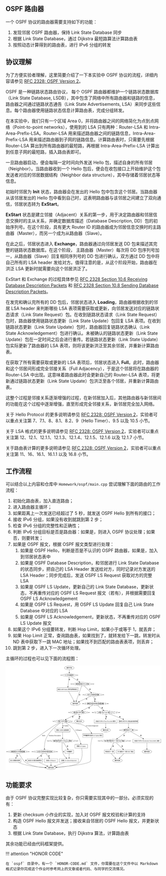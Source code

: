 ## OSPF 路由器

一个 OSPF 协议的路由器需要支持如下的功能：

1. 发现邻居 OSPF 路由器，保持 Link State Database 同步
2. 根据 Link State Database，通过 Dijkstra 最短路算法计算路由表
3. 按照动态计算得到的路由表，进行 IPv6 分组的转发

## 协议理解

为了方便实验者理解，这里简要介绍了一下本实验中 OSPF 协议的流程，详细内容请参见 [RFC 2328: OSPF Version 2](static/rfc2328.html)。

OSPF 是一种链路状态路由协议， 每个 OSPF 路由器都维护一个链路状态数据库（Link State Database, LSDB），其中包含了网络中所有路由器和链路的信息，路由器之间通过链路状态通告（Link State Advertisements, LSA）来同步这些信息。每个路由器使用链路状态信息计算路由表，完成分组转发。

在本实验中，我们只有一个区域 Area 0，并将路由器之间的网络简化为点到点网络（Point-to-point networks），使用到的 LSA 只有两种：Router-LSA 和 Intra-Area-Prefix-LSA。Router-LSA 用来描述路由器之间的链路信息，Intra-Area-Prefix-LSA 用来描述路由器到子网的链路信息。计算路由表时，只需要先根据 Router-LSA 算出到所有路由器的最短路，再根据 Intra-Area-Prefix-LSA 计算出到任意子网的最短路，插入路由表即可。

一旦路由器启动，便会每隔一定时间向外发送 Hello 包，描述自身的所有邻居（Neighbor）。当路由器收到一个 Hello 包后，便会在收包接口上开始维护这个包发送者对应的邻居数据结构（Neighbor data structure），其中存储着邻居状态等信息。

初始时邻居为 **Init** 状态，路由器会在发出的 Hello 包中包含这个邻居。当路由器从该邻居发出的 Hello 包中看到自己时，这表明路由器与该邻居之间建立了双向通信，邻居状态转为 **ExStart**。

**ExStart** 状态是建立邻接（Adjacent）关系的第一步，用于决定路由器和邻居信息交换时的主从关系，并确定数据库描述（Database Description, DD）包的初始序列号。在这个阶段，具有更大 Router ID 的路由器成为邻居信息交换时的主路由器（Master），而另一个成为从路由器（Slave）。

在此之后，邻居状态进入 **Exchange**，路由器通过向邻居发送 DD 包来描述其完整的链路状态数据库。在这个阶段， 主路由器（Master）每次将 DD 包序列号加一，从路由器（Slave）回复相同序列号的 DD 包进行确认，双方通过 DD 包中将自己所有的 LSA header 发给对方。值得注意的是，从这个阶段开始，路由器在洪泛 LSA 更新时就需要向这个邻居洪泛了。

ExStart 和 Exchange 的过程具体参见 [RFC 2328 Section 10.6 Receiving Database Description Packets](static/rfc2328.html#section-10.6) 和 [RFC 2328 Section 10.8 Sending Database Description Packets](static/rfc2328.html#section-10.8)。

在发完和确认完所有的 DD 包后，邻居状态进入 **Loading**，路由器根据收到的邻居 LSA header 来判断哪些 LSA 表项需要获取或更新，向邻居发送对应的链路状态请求（Link State Request）包。在收到链路状态请求（Link State Request）包时，路由器使用链路状态更新（Link State Update）包回复 LSA 表项。在收到链路状态更新（Link State Update）包时，路由器回复链路状态确认（Link State Acknowledgement）包进行确认。未被确认的链路状态更新（Link State Update）包在一定时间之后会进行重传。若链路状态更新（Link State Update）包实际更新了路由器的 LSA 表项，则将该更新洪泛至其余邻居，并重新计算路由表。

在获取了所有需要获取或更新的 LSA 表项后，邻居状态进入 **Full**。此时，路由器和这个邻居间形成完全邻接关系（Full Adjacency），于是这个邻居将在路由器的 Router-LSA 中出现。这意味着路由器此时会更新自己的 Router-LSA 表项，将更新通过链路状态更新（Link State Update）包洪泛至各个邻居，并重新计算路由表。

这整个过程是邻接关系逐渐增强的过程，在新邻居加入后，其他路由器与新邻居间的功能在这个过程中逐渐增强，直至形成完全邻接关系，新邻居完全加入网络。

关于 Hello Protocol 的更多说明请参见 [RFC 2328: OSPF Version 2](static/rfc2328.html)，实验者可以重点关注第 7、7.1、8、8.1、8.2、9（Hello Timer）、9.5 以及 10.5 小节。

关于 LSA 格式的更多说明请参见 [RFC 2328: OSPF Version 2](static/rfc2328.html)，实验者可以重点关注第 12、12.1、12.1.1、12.1.3、12.1.4、12.1.5、12.1.6 以及 12.1.7 小节。

关于路由表计算的更多说明请参见 [RFC 2328: OSPF Version 2](static/rfc2328.html)，实验者可以重点关注第 11、16、16.1、16.1.1 以及 16.8 小节。

## 工作流程

可以结合以上内容和仓库中 `Homework/ospf/main.cpp` 尝试理解下面的路由的工作流程：

1. 初始化路由表，加入直连路由；
2. 进入路由器主循环；
3. 如果距离上一次发送已经超过了 5 秒，就发送 OSPF Hello 到所有的接口；
4. 接收 IPv6 分组，如果没有收到就跳到第 2 步；
5. 检查 IPv6 分组的完整性和正确性；
6. 判断 IPv6 分组目标是否是路由器：如果是，则进入 OSPF 协议处理；如果否，则要转发；
7. 如果是 OSPF 报文，根据 OSPF 报文类型进行处理：
    1. 如果是 OSPF Hello，判断是否是不认识的 OSPF 路由器，如果是，加入到邻居状态表中
    2. 如果是 OSPF Database Description，和邻居进行 Link State Database 的状态同步，把自己的 LSA Header 发送给对方，同时记录对方发送的 LSA Header；同步完成后，发送 OSPF LS Request 获取对方的完整 LSA
    3. 如果是 OSPF LS Update，更新自己的 Link State Database，更新状态，不再重传对应的 OSPF LS Request 报文（若有），并根据需要回复 OSPF LS Acknowledgement
    4. 如果是 OSPF LS Request，用 OSPF LS Update 回复自己 Link State Database 中对应的 LSA
    5. 如果是 OSPF LS Acknowledgement，更新状态，不再重传对应的 OSPF LS Update 报文
8. 如果这个 IPv6 分组要转发，判断 Hop Limit，如果小于或等于 1，就丢弃；
9. 如果 Hop Limit 正常，查询路由表，如果找到了，就转发给下一跳，转发时从 ND 表中获取下一跳 MAC 地址；如果找不到匹配的路由表表项，则丢弃；
10. 跳到第 2 步，进入下一次循环处理。

主循环的过程也可以见下面的流程图：

![](img/flow_ospf.png)

## 功能要求

由于 OSPF 协议完整实现比较复杂，你只需要实现其中的一部分。必须实现的有：

1. 更新 checksum 小作业的实现，加入对 OSPF 报文校验和计算的支持
2. 构造 OSPF Hello 报文并发送；接收来自邻居的 OSPF Hello 报文，并更新状态
3. 根据 Link State Database，执行 Dijkstra 算法，计算路由表

其余功能已经由代码框架提供。

!!! attention "HONOR CODE"

    在 `ospf` 目录中，有一个 `HONOR-CODE.md` 文件，你需要在这个文件中以 Markdown 格式记录你完成这个作业时参考网上的文章或者代码、与同学的交流情况。